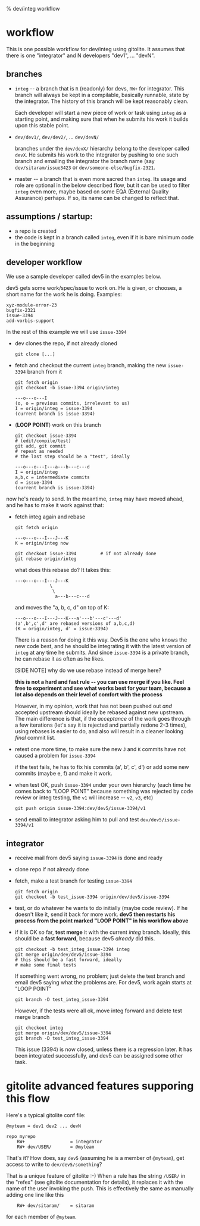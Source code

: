 % dev/integ workflow

# workflow

This is one possible workflow for dev/integ using gitolite.  It assumes that
there is one "integrator" and N developers "dev1", ... "devN".

## branches

  * `integ` -- a branch that is `R` (readonly) for devs, `RW+` for integrator.
    This branch will always be kept in a compilable, basically runnable, state
    by the integrator.  The history of this branch will be kept reasonably
    clean.

    Each developer will start a new piece of work or task using `integ` as a
    starting point, and making sure that when he submits his work it builds
    upon this stable point.

  * `dev/dev1/`, `dev/dev2/`, ... `dev/devN/`

    branches under the `dev/devX/` hierarchy belong to the developer called
    `devX`.  He submits his work to the integrator by pushing to one such
    branch and emailing the integrator the branch name (say
    `dev/sitaram/issue3423` or `dev/someone-else/bugfix-2321`.

  * master -- a branch that is even more sacred than `integ`.  Its usage and
    role are optional in the below described flow, but it can be used to
    filter `integ` even more, maybe based on some EQA (External Quality
    Assurance) perhaps.  If so, its name can be changed to reflect that.

## assumptions / startup:

  * a repo is created
  * the code is kept in a branch called `integ`, even if it is bare minimum
    code in the beginning

## developer workflow

We use a sample developer called dev5 in the examples below.

dev5 gets some work/spec/issue to work on.  He is given, or chooses, a short
name for the work he is doing.  Examples:

    xyz-module-error-23
    bugfix-2321
    issue-3394
    add-vorbis-support

In the rest of this example we will use `issue-3394`

  * dev clones the repo, if not already cloned

        git clone [...]

  * fetch and checkout the current `integ` branch, making the new `issue-3394`
    branch from it

        git fetch origin
        git checkout -b issue-3394 origin/integ

        ---o---o---I
        (o, o = previous commits, irrelevant to us)
        I = origin/integ = issue-3394
        (current branch is issue-3394)

  * (**LOOP POINT**) work on this branch

        git checkout issue-3394
        # (edit/compile/test)
        git add, git commit
        # repeat as needed
        # the last step should be a "test", ideally

        ---o---o---I---a---b---c---d
        I = origin/integ
        a,b,c = intermediate commits
        d = issue-3394
        (current branch is issue-3394)

now he's ready to send.  In the meantime, `integ` may have moved ahead, and he
has to make it work against that:

  * fetch integ again and rebase

        git fetch origin

        ---o---o---I---J---K
        K = origin/integ now

        git checkout issue-3394         # if not already done
        git rebase origin/integ

    what does this rebase do?  It takes this:

        ---o---o---I---J---K
                     \
                      \
                       a---b---c---d

    and moves the "a, b, c, d" on top of K:

        ---o---o---I---J---K---a'---b'---c'---d'
        (a',b',c',d' are rebased versions of a,b,c,d)
        (K = origin/integ, d' = issue-3394)

    There is a reason for doing it this way.  Dev5 is the one who knows the
    new code best, and he should be integrating it with the latest version of
    `integ` at any time he submits.  And since `issue-3394` is a private
    branch, he can rebase it as often as he likes.

    [SIDE NOTE] why do we use rebase instead of merge here?

    **this is not a hard and fast rule -- you can use merge if you like.  Feel
    free to experiment and see what works best for your team, because a lot
    also depends on their level of comfort with the process**

    However, in my opinion, work that has not been pushed out *and* accepted
    upstream should ideally be rebased against new upstream.  The main
    difference is that, if the *acceptance* of the work goes through a few
    iterations (let's say it is rejected and partially redone 2-3 times),
    using rebases is easier to do, and also will result in a cleaner looking
    *final* commit list.

  * retest one more time, to make sure the new `J` and `K` commits have not
    caused a problem for `issue-3394`

    if the test fails, he has to fix his commits (a', b', c', d') or add some
    new commits (maybe e, f) and make it work.

  * when test OK, push `issue-3394` under your own hierarchy (each time he
    comes back to "LOOP POINT" because something was rejected by code review
    or integ testing, the `v1` will increase -- `v2`, `v3`, etc)

        git push origin issue-3394:dev/dev5/issue-3394/v1

  * send email to integrator asking him to pull and test
    `dev/dev5/issue-3394/v1`

## integrator

  * receive mail from dev5 saying `issue-3394` is done and ready

  * clone repo if not already done

  * fetch, make a test branch for testing `issue-3394`

        git fetch origin
        git checkout -b test_issue-3394 origin/dev/dev5/issue-3394

  * test, or do whatever he wants to do initially (maybe code review).  If he
    doesn't like it, send it back for more work.  **dev5 then restarts his
    process from the point marked "LOOP POINT" in his workflow above**

  * if it is OK so far, **test merge** it with the current *integ* branch.
    Ideally, this should be a **fast forward**, because dev5 *already* did
    this.

        git checkout -b test_integ_issue-3394 integ
        git merge origin/dev/dev5/issue-3394
        # this should be a fast forward, ideally
        # make some final tests

    If something went wrong, no problem; just delete the test branch and email
    dev5 saying what the problems are.  For dev5, work again starts at "LOOP
    POINT"

        git branch -D test_integ_issue-3394

    However, if the tests were all ok, move integ forward and delete test
    merge branch

        git checkout integ
        git merge origin/dev/dev5/issue-3394
        git branch -D test_integ_issue-3394

    This issue (3394) is now closed, unless there is a regression later.  It
    has been integrated successfully, and dev5 can be assigned some other
    task.

# gitolite advanced features supporing this flow

Here's a typical gitolite conf file:

    @myteam = dev1 dev2 ... devN

    repo myrepo
        RW+                 = integrator
        RW+ dev/USER/       = @myteam

That's it?  How does, say `dev5` (assuming he is a member of `@myteam`), get
access to write to `dev/dev5/something`?

That is a unique feature of gitolite :-)  When a rule has the string `/USER/`
in the "refex" (see gitolite documentation for details), it replaces it with
the name of the user invoking the push.  This is effectively the same as
manually adding one line like this

        RW+ dev/sitaram/    = sitaram

for each member of `@myteam`.

